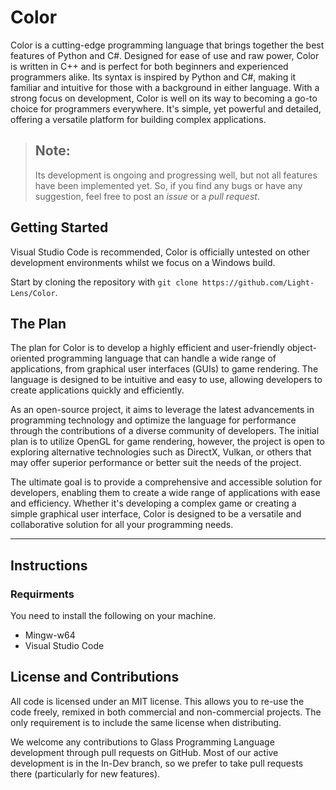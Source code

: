 # Color
Color is a cutting-edge programming language that brings together the best features of Python and C#. Designed for ease of use and raw power, Color is written in C++ and is perfect for both beginners and experienced programmers alike. Its syntax is inspired by Python and C#, making it familiar and intuitive for those with a background in either language. With a strong focus on development, Color is well on its way to becoming a go-to choice for programmers everywhere. It's simple, yet powerful and detailed, offering a versatile platform for building complex applications.

> Note:
> ---
>
> Its development is ongoing and progressing well, but not all features have been implemented yet. So, if you find any bugs or have any suggestion, feel free to post an _issue_ or a _pull request_.

## Getting Started
Visual Studio Code is recommended, Color is officially untested on other development environments whilst we focus on a Windows build.

Start by cloning the repository with `git clone https://github.com/Light-Lens/Color`.

## The Plan
The plan for Color is to develop a highly efficient and user-friendly object-oriented programming language that can handle a wide range of applications, from graphical user interfaces (GUIs) to game rendering. The language is designed to be intuitive and easy to use, allowing developers to create applications quickly and efficiently.

As an open-source project, it aims to leverage the latest advancements in programming technology and optimize the language for performance through the contributions of a diverse community of developers. The initial plan is to utilize OpenGL for game rendering, however, the project is open to exploring alternative technologies such as DirectX, Vulkan, or others that may offer superior performance or better suit the needs of the project.

The ultimate goal is to provide a comprehensive and accessible solution for developers, enabling them to create a wide range of applications with ease and efficiency. Whether it's developing a complex game or creating a simple graphical user interface, Color is designed to be a versatile and collaborative solution for all your programming needs.

---

## Instructions
### Requirments
You need to install the following on your machine.
- Mingw-w64
- Visual Studio Code

## License and Contributions
All code is licensed under an MIT license. This allows you to re-use the code freely, remixed in both commercial and non-commercial projects. The only requirement is to include the same license when distributing.

We welcome any contributions to Glass Programming Language development through pull requests on GitHub. Most of our active development is in the In-Dev branch, so we prefer to take pull requests there (particularly for new features).
